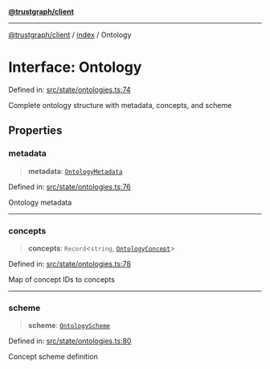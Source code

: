 [**@trustgraph/client**](../../README.md)

***

[@trustgraph/client](../../README.md) / [index](../README.md) / Ontology

# Interface: Ontology

Defined in: [src/state/ontologies.ts:74](https://github.com/trustgraph-ai/trustgraph-ts-client/blob/dd779923b4eaffccd17ba61aaee70d2766e28e49/src/state/ontologies.ts#L74)

Complete ontology structure with metadata, concepts, and scheme

## Properties

### metadata

> **metadata**: [`OntologyMetadata`](OntologyMetadata.md)

Defined in: [src/state/ontologies.ts:76](https://github.com/trustgraph-ai/trustgraph-ts-client/blob/dd779923b4eaffccd17ba61aaee70d2766e28e49/src/state/ontologies.ts#L76)

Ontology metadata

***

### concepts

> **concepts**: `Record`\<`string`, [`OntologyConcept`](OntologyConcept.md)\>

Defined in: [src/state/ontologies.ts:78](https://github.com/trustgraph-ai/trustgraph-ts-client/blob/dd779923b4eaffccd17ba61aaee70d2766e28e49/src/state/ontologies.ts#L78)

Map of concept IDs to concepts

***

### scheme

> **scheme**: [`OntologyScheme`](OntologyScheme.md)

Defined in: [src/state/ontologies.ts:80](https://github.com/trustgraph-ai/trustgraph-ts-client/blob/dd779923b4eaffccd17ba61aaee70d2766e28e49/src/state/ontologies.ts#L80)

Concept scheme definition
